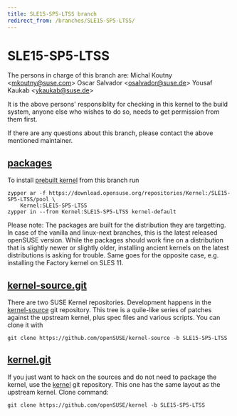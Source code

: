 ```yaml
---
title: SLE15-SP5-LTSS branch
redirect_from: /branches/SLE15-SP5-LTSS/
---
```

# SLE15-SP5-LTSS
The persons in charge of this branch are:
Michal Koutny <[mkoutny@suse.com](mailto:mkoutny@suse.com?subject=SLE15-SP5-LTSS%20branch)>
Oscar Salvador <[osalvador@suse.de](mailto:osalvador@suse.de?subject=SLE15-SP5-LTSS%20branch)>
Yousaf Kaukab <[ykaukab@suse.de](mailto:ykaukab@suse.de?subject=SLE15-SP5-LTSS%20branch)>

It is the above persons' responsiblity for checking in this kernel to
the build system, anyone else who wishes to do so, needs to get
permission from them first.

If there are any questions about this branch, please contact the above
mentioned maintainer.


## [packages](https://download.opensuse.org/repositories/Kernel:/SLE15-SP5-LTSS)
To install
[prebuilt kernel](https://download.opensuse.org/repositories/Kernel:/SLE15-SP5-LTSS)
from this branch run

```
zypper ar -f https://download.opensuse.org/repositories/Kernel:/SLE15-SP5-LTSS/pool \
    Kernel:SLE15-SP5-LTSS
zypper in --from Kernel:SLE15-SP5-LTSS kernel-default
```

Please note: The packages are built for the distribution they are
targetting. In case of the vanilla and linux-next branches, this is the
latest released openSUSE version. While the packages should work
fine on a distribution that is slightly newer or slightly older,
installing ancient kernels on the latest distributions is asking for
trouble. Same goes for the opposite case, e.g. installing the Factory
kernel on SLES 11.

## [kernel-source.git](https://github.com/openSUSE/kernel-source/tree/SLE15-SP5-LTSS)
There are two SUSE Kernel repositories. Development happens in the
[kernel-source](https://github.com/openSUSE/kernel-source/tree/SLE15-SP5-LTSS)
git repository. This tree is a quile-like series of patches against the
upstream kernel, plus spec files and various scripts. You can clone it
with

```
git clone https://github.com/openSUSE/kernel-source -b SLE15-SP5-LTSS
```

## [kernel.git](https://github.com/openSUSE/kernel/tree/SLE15-SP5-LTSS)
If you just want to hack on the sources and do not need to package the
kernel, use the [kernel](https://github.com/openSUSE/kernel/tree/SLE15-SP5-LTSS)
git repository. This one has the same layout as the upstream kernel. Clone
command:

```
git clone https://github.com/openSUSE/kernel -b SLE15-SP5-LTSS
```


